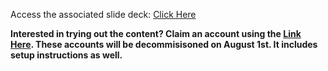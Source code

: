 Access the associated slide deck: <a>[Click Here](https://docs.google.com/presentation/d/1EbyMqd8c104xx2iG_EFJkBPGOBHRoIeDswTXAuw1MWE/edit?usp=sharing)</a>

<b>Interested in trying out the content? Claim an account using the [Link Here](tba). These accounts will be decommisisoned on August 1st. It includes setup instructions as well.</b>

